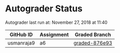 # Autograder Status
Autograder last run at: November 27, 2018 at 11:40

| GitHub ID | Assignment | Graded Branch |
|-----------|------------|---------------|
| usmanraja9 | a6 | [graded-876e93](https://github.com/Fall2018COMP401-001/a6-usmanraja9/tree/graded-876e93) | 
